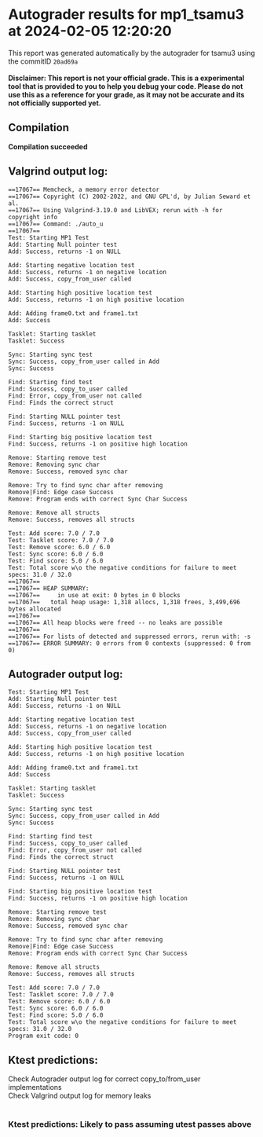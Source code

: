 # Autograder results for mp1_tsamu3 at 2024-02-05 12:20:20
This report was generated automatically by the autograder for tsamu3 using the commitID `20ad69a` <br> <br>
**Disclaimer: This report is not your official grade. This is a experimental tool that is provided to you to help you debug your code. 
    Please do not use this as a reference for your grade, as it may not be accurate and its not officially supported yet.**
## Compilation
**Compilation succeeded**
## Valgrind output log:
```
==17067== Memcheck, a memory error detector
==17067== Copyright (C) 2002-2022, and GNU GPL'd, by Julian Seward et al.
==17067== Using Valgrind-3.19.0 and LibVEX; rerun with -h for copyright info
==17067== Command: ./auto_u
==17067== 
Test: Starting MP1 Test
Add: Starting Null pointer test
Add: Success, returns -1 on NULL

Add: Starting negative location test
Add: Success, returns -1 on negative location
Add: Success, copy_from_user called

Add: Starting high positive location test
Add: Success, returns -1 on high positive location

Add: Adding frame0.txt and frame1.txt
Add: Success

Tasklet: Starting tasklet
Tasklet: Success

Sync: Starting sync test
Sync: Success, copy_from_user called in Add
Sync: Success

Find: Starting find test
Find: Success, copy_to_user called
Find: Error, copy_from_user not called
Find: Finds the correct struct

Find: Starting NULL pointer test
Find: Success, returns -1 on NULL

Find: Starting big positive location test
Find: Success, returns -1 on positive high location

Remove: Starting remove test
Remove: Removing sync char
Remove: Success, removed sync char

Remove: Try to find sync char after removing
Remove|Find: Edge case Success
Remove: Program ends with correct Sync Char Success

Remove: Remove all structs
Remove: Success, removes all structs

Test: Add score: 7.0 / 7.0
Test: Tasklet score: 7.0 / 7.0
Test: Remove score: 6.0 / 6.0
Test: Sync score: 6.0 / 6.0
Test: Find score: 5.0 / 6.0
Test: Total score w\o the negative conditions for failure to meet specs: 31.0 / 32.0
==17067== 
==17067== HEAP SUMMARY:
==17067==     in use at exit: 0 bytes in 0 blocks
==17067==   total heap usage: 1,318 allocs, 1,318 frees, 3,499,696 bytes allocated
==17067== 
==17067== All heap blocks were freed -- no leaks are possible
==17067== 
==17067== For lists of detected and suppressed errors, rerun with: -s
==17067== ERROR SUMMARY: 0 errors from 0 contexts (suppressed: 0 from 0)
```
## Autograder output log:
```
Test: Starting MP1 Test
Add: Starting Null pointer test
Add: Success, returns -1 on NULL

Add: Starting negative location test
Add: Success, returns -1 on negative location
Add: Success, copy_from_user called

Add: Starting high positive location test
Add: Success, returns -1 on high positive location

Add: Adding frame0.txt and frame1.txt
Add: Success

Tasklet: Starting tasklet
Tasklet: Success

Sync: Starting sync test
Sync: Success, copy_from_user called in Add
Sync: Success

Find: Starting find test
Find: Success, copy_to_user called
Find: Error, copy_from_user not called
Find: Finds the correct struct

Find: Starting NULL pointer test
Find: Success, returns -1 on NULL

Find: Starting big positive location test
Find: Success, returns -1 on positive high location

Remove: Starting remove test
Remove: Removing sync char
Remove: Success, removed sync char

Remove: Try to find sync char after removing
Remove|Find: Edge case Success
Remove: Program ends with correct Sync Char Success

Remove: Remove all structs
Remove: Success, removes all structs

Test: Add score: 7.0 / 7.0
Test: Tasklet score: 7.0 / 7.0
Test: Remove score: 6.0 / 6.0
Test: Sync score: 6.0 / 6.0
Test: Find score: 5.0 / 6.0
Test: Total score w\o the negative conditions for failure to meet specs: 31.0 / 32.0
Program exit code: 0
```
## Ktest predictions:
Check Autograder output log for correct copy_to/from_user implementations<br>
Check Valgrind output log for memory leaks<br>
<br>
### Ktest predictions: Likely to pass assuming utest passes above<br>
